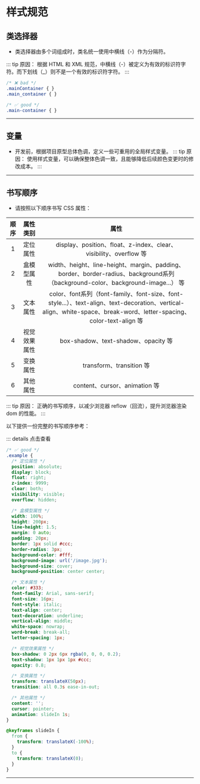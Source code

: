 # 样式规范

## 类选择器

- 类选择器由多个词组成时，类名统一使用中横线（-）作为分隔符。

::: tip 原因：
根据 HTML 和 XML 规范，中横线（-）被定义为有效的标识符字符。而下划线（_）则不是一个有效的标识符字符。
:::

```css
/* ❌ bad */
.mainContainer { }
.main_container { }

/* ✅ good */
.main-container { }
```

---

## 变量

- 开发前，根据项目原型总体色调，定义一些可重用的全局样式变量。
::: tip 原因：
使用样式变量，可以确保整体色调一致，且能够降低后续颜色变更时的修改成本。
:::

---

## 书写顺序

- 请按照以下顺序书写 CSS 属性：

| 顺序 | 属性类别 | 属性 |
| :---: | :---: | :---: |
| 1 | 定位属性 | display、position、float、z-index、clear、visibility、overflow 等 |
| 2 |盒模型属性| width、height、line-height、margin、padding、border、border-radius、background系列（background-color、background-image...） 等 |
| 3 | 文本属性 | color、font系列（font-family、font-size、font-style...）、text-align、text-decoration、vertical-align、white-space、break-word、letter-spacing、color-text-align 等 |
| 4 | 视觉效果属性 | box-shadow、text-shadow、opacity 等 |
| 5 | 变换属性 | transform、transition 等 |
| 6 | 其他属性 | content、cursor、animation 等 |

::: tip 原因：
正确的书写顺序，以减少浏览器 reflow（回流），提升浏览器渲染 dom 的性能。
:::

以下提供一份完整的书写顺序参考：

::: details 点击查看

```css
/* ✅ good */
.example {
  /* 定位属性 */
  position: absolute;
  display: block;
  float: right;
  z-index: 9999;
  clear: both;
  visibility: visible;
  overflow: hidden;

  /* 盒模型属性 */
  width: 100%;
  height: 200px;
  line-height: 1.5;
  margin: 0 auto;
  padding: 20px;
  border: 1px solid #ccc;
  border-radius: 3px;
  background-color: #fff;
  background-image: url('/image.jpg');
  background-size: cover;
  background-position: center center;

  /* 文本属性 */
  color: #333;
  font-family: Arial, sans-serif;
  font-size: 16px;
  font-style: italic;
  text-align: center;
  text-decoration: underline;
  vertical-align: middle;
  white-space: nowrap;
  word-break: break-all;
  letter-spacing: 1px;

  /* 视觉效果属性 */
  box-shadow: 0 2px 6px rgba(0, 0, 0, 0.2);
  text-shadow: 1px 1px 1px #ccc;
  opacity: 0.8;

  /* 变换属性 */
  transform: translateX(50px);
  transition: all 0.3s ease-in-out;

  /* 其他属性 */
  content: '';
  cursor: pointer;
  animation: slideIn 1s;
}

@keyframes slideIn {
  from {
    transform: translateX(-100%);
  }
  to {
    transform: translateX(0);
  }
}
```

---
